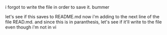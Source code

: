 i forgot to write the file in order to save it. bummer

let's see if this saves to README.md now
i'm adding to the next line of the file READ.md. and since this is in paranthesis, let's see if it'll write to the file even though i'm not in vi

